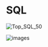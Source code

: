 # SQL


![Top_SQL_50](https://github.com/Lakshmi512/Leetcode/assets/108252202/5c28c682-9d16-446e-90f5-ab59b79e74d5)


![images](https://github.com/Lakshmi512/Leetcode/assets/108252202/7667c786-88f0-4f64-a8c1-fda437426061)
